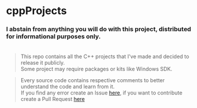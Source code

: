 # cppProjects

### I abstain from anything you will do with this project, distributed for informational purposes only. <br> <br>


> This repo contains all the C++ projects that I've made and decided to release it publicly. <br>
> Some project may require packages or kits like Windows SDK.

> Every source code contains respective comments to better understand the code and learn from it. <br>
> If you find any error create an Issue [here](https://github.com/AnonHexo/cppProjects/issues), if you want to contribute create a Pull Request [here](https://github.com/AnonHexo/cppProjects/pulls)
